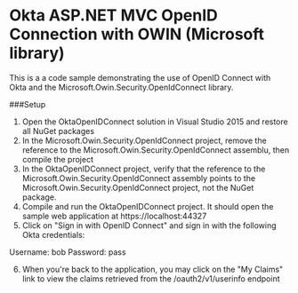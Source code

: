 # Okta ASP.NET MVC OpenID Connection with OWIN (Microsoft library)
This is a a code sample demonstrating the use of OpenID Connect with Okta and the Microsoft.Owin.Security.OpenIdConnect library.

###Setup
1. Open the OktaOpenIDConnect solution in Visual Studio 2015 and restore all NuGet packages
2. In the  Microsoft.Owin.Security.OpenIdConnect project, remove the reference to the Microsoft.Owin.Security.OpenIdConnect assemblu, then compile the project
3. In the OktaOpenIDConnect project, verify that the reference to the Microsoft.Owin.Security.OpenIdConnect assembly points to the Microsoft.Owin.Security.OpenIdConnect project, not the NuGet package.
4. Compile and run the OktaOpenIDConnect project. It should open the sample web application at https://localhost:44327
5. Click on "Sign in with OpenID Connect" and sign in with the following Okta credentials:

Username: bob
Password: pass

6. When you're back to the application, you may click on the "My Claims" link to view the claims retrieved from the /oauth2/v1/userinfo endpoint
